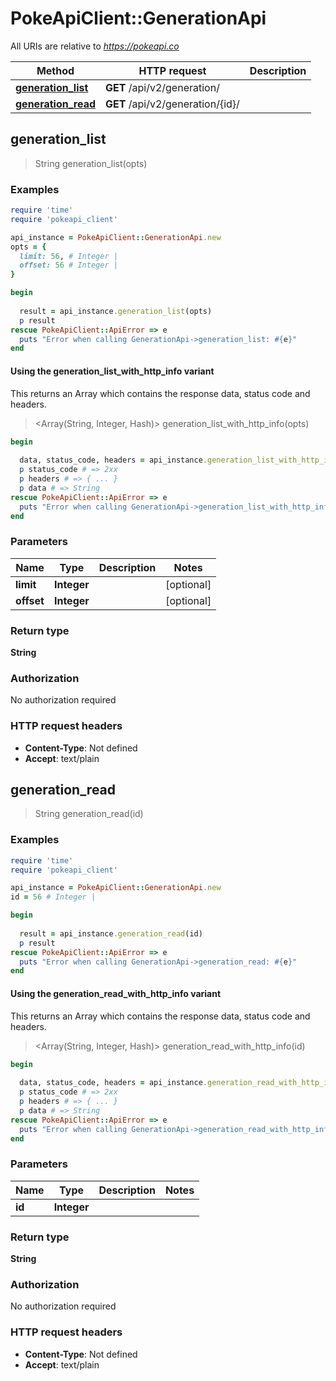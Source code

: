 # PokeApiClient::GenerationApi

All URIs are relative to *https://pokeapi.co*

| Method | HTTP request | Description |
| ------ | ------------ | ----------- |
| [**generation_list**](GenerationApi.md#generation_list) | **GET** /api/v2/generation/ |  |
| [**generation_read**](GenerationApi.md#generation_read) | **GET** /api/v2/generation/{id}/ |  |


## generation_list

> String generation_list(opts)



### Examples

```ruby
require 'time'
require 'pokeapi_client'

api_instance = PokeApiClient::GenerationApi.new
opts = {
  limit: 56, # Integer | 
  offset: 56 # Integer | 
}

begin
  
  result = api_instance.generation_list(opts)
  p result
rescue PokeApiClient::ApiError => e
  puts "Error when calling GenerationApi->generation_list: #{e}"
end
```

#### Using the generation_list_with_http_info variant

This returns an Array which contains the response data, status code and headers.

> <Array(String, Integer, Hash)> generation_list_with_http_info(opts)

```ruby
begin
  
  data, status_code, headers = api_instance.generation_list_with_http_info(opts)
  p status_code # => 2xx
  p headers # => { ... }
  p data # => String
rescue PokeApiClient::ApiError => e
  puts "Error when calling GenerationApi->generation_list_with_http_info: #{e}"
end
```

### Parameters

| Name | Type | Description | Notes |
| ---- | ---- | ----------- | ----- |
| **limit** | **Integer** |  | [optional] |
| **offset** | **Integer** |  | [optional] |

### Return type

**String**

### Authorization

No authorization required

### HTTP request headers

- **Content-Type**: Not defined
- **Accept**: text/plain


## generation_read

> String generation_read(id)



### Examples

```ruby
require 'time'
require 'pokeapi_client'

api_instance = PokeApiClient::GenerationApi.new
id = 56 # Integer | 

begin
  
  result = api_instance.generation_read(id)
  p result
rescue PokeApiClient::ApiError => e
  puts "Error when calling GenerationApi->generation_read: #{e}"
end
```

#### Using the generation_read_with_http_info variant

This returns an Array which contains the response data, status code and headers.

> <Array(String, Integer, Hash)> generation_read_with_http_info(id)

```ruby
begin
  
  data, status_code, headers = api_instance.generation_read_with_http_info(id)
  p status_code # => 2xx
  p headers # => { ... }
  p data # => String
rescue PokeApiClient::ApiError => e
  puts "Error when calling GenerationApi->generation_read_with_http_info: #{e}"
end
```

### Parameters

| Name | Type | Description | Notes |
| ---- | ---- | ----------- | ----- |
| **id** | **Integer** |  |  |

### Return type

**String**

### Authorization

No authorization required

### HTTP request headers

- **Content-Type**: Not defined
- **Accept**: text/plain

